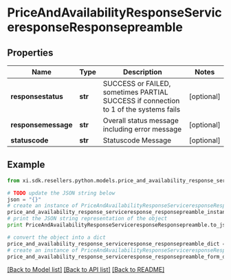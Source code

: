 # PriceAndAvailabilityResponseServiceresponseResponsepreamble


## Properties

Name | Type | Description | Notes
------------ | ------------- | ------------- | -------------
**responsestatus** | **str** | SUCCESS or FAILED, sometimes PARTIAL SUCCESS if connection to 1 of the systems fails | [optional] 
**responsemessage** | **str** | Overall status message including error message | [optional] 
**statuscode** | **str** | Statuscode Message | [optional] 

## Example

```python
from xi.sdk.resellers.python.models.price_and_availability_response_serviceresponse_responsepreamble import PriceAndAvailabilityResponseServiceresponseResponsepreamble

# TODO update the JSON string below
json = "{}"
# create an instance of PriceAndAvailabilityResponseServiceresponseResponsepreamble from a JSON string
price_and_availability_response_serviceresponse_responsepreamble_instance = PriceAndAvailabilityResponseServiceresponseResponsepreamble.from_json(json)
# print the JSON string representation of the object
print PriceAndAvailabilityResponseServiceresponseResponsepreamble.to_json()

# convert the object into a dict
price_and_availability_response_serviceresponse_responsepreamble_dict = price_and_availability_response_serviceresponse_responsepreamble_instance.to_dict()
# create an instance of PriceAndAvailabilityResponseServiceresponseResponsepreamble from a dict
price_and_availability_response_serviceresponse_responsepreamble_form_dict = price_and_availability_response_serviceresponse_responsepreamble.from_dict(price_and_availability_response_serviceresponse_responsepreamble_dict)
```
[[Back to Model list]](../README.md#documentation-for-models) [[Back to API list]](../README.md#documentation-for-api-endpoints) [[Back to README]](../README.md)


